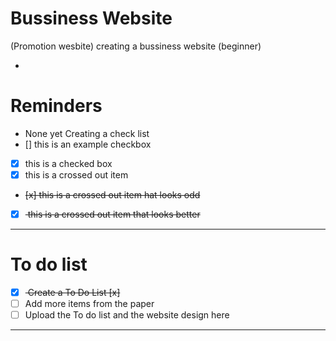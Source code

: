 # Bussiness Website 
(Promotion wesbite)
 creating a bussiness website (beginner)


- <hyphen>

# Reminders
- None yet
Creating a check list
- [] this is an example checkbox
- [x] this is a checked box
- [x] this is a crossed out item
- <del> [x] this is a crossed out item hat looks odd</del>
- [x] <del> this is a crossed out item that looks better </del>



---

# To do list
- [x] <del> Create a To Do List [x] <del>
- [ ] Add more items from the paper
- [ ] Upload the To do list and the website design here

---


